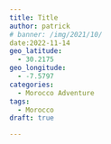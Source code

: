 ```yaml
---
title: Title
author: patrick
# banner: /img/2021/10/
date:2022-11-14
geo_latitude:
  - 30.2175
geo_longitude:
  - -7.5797
categories:
  - Morocco Adventure
tags:
  - Morocco
draft: true

---
```


